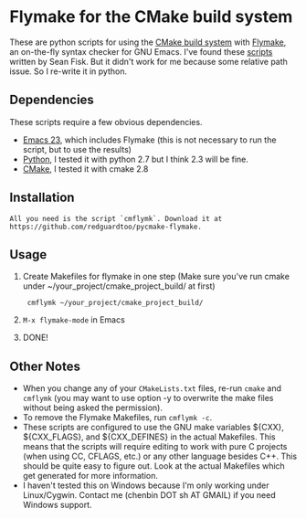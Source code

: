 Flymake for the CMake build system
==================================

These are python scripts for using the [CMake build system](http://www.cmake.org/) with [Flymake](http://flymake.sourceforge.net/), an on-the-fly syntax checker for GNU Emacs. I've found these [scripts](https://github.com/seanfisk/cmake-flymake) written by Sean Fisk. But it didn't work for me because some relative path issue. So I re-write it in python.

Dependencies
------------

These scripts require a few obvious dependencies.

* [Emacs 23](http://www.gnu.org/software/emacs/), which includes Flymake (this is not necessary to run the script, but to use the results)
* [Python](http://www.python.org/software/bash/), I tested it with python 2.7 but I think 2.3 will be fine.
* [CMake](http://www.cmake.org/), I tested it with cmake 2.8

Installation
------------

	All you need is the script `cmflymk`. Download it at https://github.com/redguardtoo/pycmake-flymake.

Usage
---

1. Create Makefiles for flymake in one step (Make sure you've run cmake under ~/your_project/cmake_project_build/ at first)

        cmflymk ~/your_project/cmake_project_build/
	
2. `M-x flymake-mode` in Emacs
3. DONE!

Other Notes
-----------

* When you change any of your `CMakeLists.txt` files, re-run `cmake` and `cmflymk` (you may want to use option -y to overwrite the make files without being asked the permission).
* To remove the Flymake Makefiles, run `cmflymk -c`.
* These scripts are configured to use the GNU make variables ${CXX}, ${CXX\_FLAGS}, and ${CXX\_DEFINES} in the actual Makefiles. This means that the scripts will require editing to work with pure C projects (when using CC, CFLAGS, etc.) or any other language besides C++. This should be quite easy to figure out. Look at the actual Makefiles which get generated for more information.
* I haven't tested this on Windows because I'm only working under Linux/Cygwin. Contact me (chenbin DOT sh AT GMAIL) if you need Windows support.

